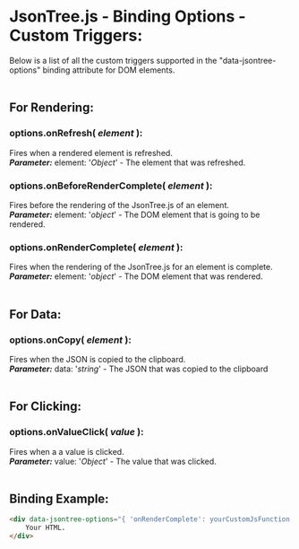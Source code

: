 # JsonTree.js - Binding Options - Custom Triggers:

Below is a list of all the custom triggers supported in the "data-jsontree-options" binding attribute for DOM elements.
<br>
<br>


## For Rendering:

### options.onRefresh( *element* ):
Fires when a rendered element is refreshed.
<br>
***Parameter:*** element: '*Object*' - The element that was refreshed.
<br>

### options.onBeforeRenderComplete( *element* ):
Fires before the rendering of the JsonTree.js of an element.
<br>
***Parameter:*** element: '*object*' - The DOM element that is going to be rendered.

### options.onRenderComplete( *element* ):
Fires when the rendering of the JsonTree.js for an element is complete.
<br>
***Parameter:*** element: '*object*' - The DOM element that was rendered.
<br>
<br>


## For Data:

### options.onCopy( *element* ):
Fires when the JSON is copied to the clipboard.
<br>
***Parameter:*** data: '*string*' - The JSON that was copied to the clipboard
<br>
<br>


## For Clicking:

### options.onValueClick( *value* ):
Fires when a a value is clicked.
<br>
***Parameter:*** value: '*Object*' - The value that was clicked.
<br>
<br>


## Binding Example:

```markdown
<div data-jsontree-options="{ 'onRenderComplete': yourCustomJsFunction }">
    Your HTML.
</div>
```